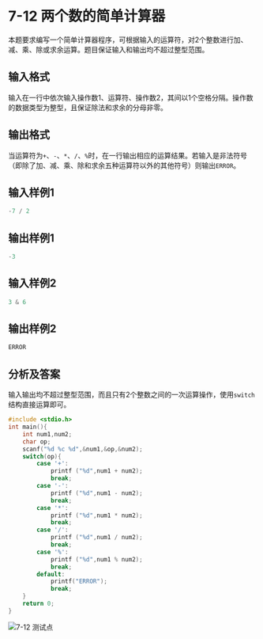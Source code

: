 # 7-12 两个数的简单计算器

本题要求编写一个简单计算器程序，可根据输入的运算符，对2个整数进行加、减、乘、除或求余运算。题目保证输入和输出均不超过整型范围。

## 输入格式

输入在一行中依次输入操作数1、运算符、操作数2，其间以1个空格分隔。操作数的数据类型为整型，且保证除法和求余的分母非零。

## 输出格式

当运算符为`+`、`-`、`*`、`/`、`%`时，在一行输出相应的运算结果。若输入是非法符号（即除了加、减、乘、除和求余五种运算符以外的其他符号）则输出`ERROR`。

## 输入样例1

```c
-7 / 2
```

## 输出样例1

```c
-3
```

## 输入样例2

```c
3 & 6
```

## 输出样例2

```c
ERROR
```

## 分析及答案

输入输出均不超过整型范围，而且只有2个整数之间的一次运算操作，使用`switch`结构直接运算即可。

```c
#include <stdio.h>
int main(){
    int num1,num2;
    char op;
    scanf("%d %c %d",&num1,&op,&num2);
    switch(op){
        case '+':
            printf ("%d",num1 + num2);
            break;
        case '-':
            printf ("%d",num1 - num2);
            break;
        case '*':
            printf ("%d",num1 * num2);
            break;
        case '/':
            printf ("%d",num1 / num2);
            break;
        case '%':
            printf ("%d",num1 % num2);
            break;
        default:
            printf("ERROR");
            break;
    }
    return 0;
}
```

![7-12 测试点](https://picb.waku.icu/picb/2024/05/12/202405122155101.png)
